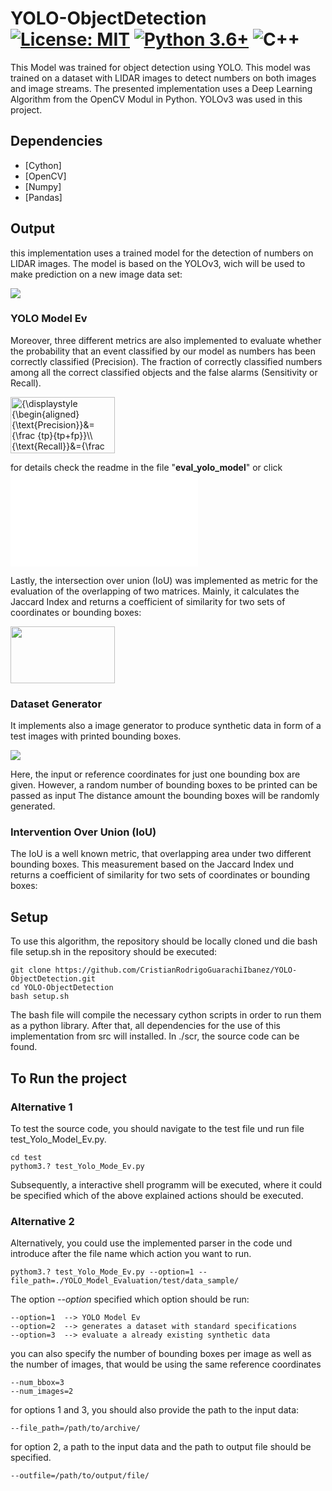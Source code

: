 

# YOLO-ObjectDetection [![License: MIT](https://img.shields.io/badge/License-MIT-yellow.svg)](./LICENSE) [![Python 3.6+](https://img.shields.io/badge/python-3.6+-blue.svg)](https://www.python.org/downloads/release/python-360/) ![C++](https://img.shields.io/badge/C++-Solutions-red.svg?style=flat&logo=c++) 


This Model was trained for object detection using YOLO. This model was trained on a dataset with LIDAR images to detect numbers on both images and image streams. The presented implementation uses a Deep Learning Algorithm
from the OpenCV Modul in Python. YOLOv3 was used in this project.


 Dependencies
------------
 * [Cython]
 * [OpenCV]
 * [Numpy]
 * [Pandas]

## Output

this implementation uses a trained model for the detection of numbers on LIDAR images. The model is based on the YOLOv3, wich will be used to 
make prediction on a new image data set:

![](02_wb_r_000400_i_yolo3.png)

### YOLO Model Ev

Moreover, three different metrics are also implemented to evaluate whether the probability that an event classified by our model as numbers has been correctly classified (Precision).
The fraction of correctly classified numbers among all the correct classified objects and the false alarms (Sensitivity or Recall).

<img src="https://wikimedia.org/api/rest_v1/media/math/render/svg/d37e557b5bfc8de22afa8aad1c187a357ac81bdb" class="mwe-math-fallback-image-display" aria-hidden="true" style="vertical-align: -5.338ex; width:21.82ex; height:11.843ex;" alt="{\displaystyle {\begin{aligned}{\text{Precision}}&amp;={\frac {tp}{tp+fp}}\\{\text{Recall}}&amp;={\frac {tp}{tp+fn}}\,\end{aligned}}}">

for details check the readme in the file "**eval_yolo_model**" or click ![here](src/Yolo_Model/eval_yolo_model/readme.md)

Lastly, the intersection over union (IoU) was implemented as metric for the evaluation of the overlapping of two matrices. Mainly, it calculates the Jaccard Index and returns a coefficient
of similarity for two sets of coordinates or bounding boxes:

<img alt="" src="https://hasty.ai/media/pages/content-hub/mp-wiki/metrics/iou-intersection-over-union/4c8d99617c-1653640694/6.png" class="mwe-math-fallback-image-display" aria-hidden="true" style="vertical-align: -5.338ex; width:21.82ex; height:11.843ex;" alt="{\displaystyle {\begin{aligned}{\text{Precision}}&amp;={\frac {tp}{tp+fp}}\\{\text{Recall}}&amp;={\frac {tp}{tp+fn}}\,\end{aligned}}}">

### Dataset Generator 
It implements also a image generator to produce synthetic data in form of a test images with printed bounding boxes. 

![](test/output_images/image_0_0.png)

Here, the input or reference coordinates for just one bounding box are given. However, a random number of bounding boxes to be printed can be passed as input 
The distance amount the bounding boxes will be randomly generated. 

### Intervention Over Union (IoU)

The IoU is a well known metric, that overlapping area under two different bounding boxes. This measurement based on the Jaccard Index und returns a coefficient
of similarity for two sets of coordinates or bounding boxes:
<img alt="" src="https://hasty.ai/media/pages/content-hub/mp-wiki/metrics/iou-intersection-over-union/601e415eb4-1653641012/9.png">

## Setup 

To use this algorithm, the repository should be locally cloned und die bash file setup.sh in the repository should be executed:

    git clone https://github.com/CristianRodrigoGuarachiIbanez/YOLO-ObjectDetection.git
    cd YOLO-ObjectDetection
    bash setup.sh 

The bash file will compile the necessary cython scripts in order to run them as a python library. After that, all dependencies for the use of this 
implementation from src will installed. In ./scr, the source code can be found. 

## To Run the project

### Alternative 1

To test the source code, you should navigate to the test file und run file test_Yolo_Model_Ev.py. 
    
    cd test
    pythom3.? test_Yolo_Mode_Ev.py

Subsequently, a interactive shell programm will be executed, where it could be specified which of the above explained actions should be executed.

### Alternative 2

Alternatively, you could use the implemented parser in the code und introduce after the file name which action you want to run. 
    
    pythom3.? test_Yolo_Mode_Ev.py --option=1 --file_path=./YOLO_Model_Evaluation/test/data_sample/ 

The option *_--option_* specified which option should be run:
    
    --option=1  --> YOLO Model Ev
    --option=2  --> generates a dataset with standard specifications
    --option=3  --> evaluate a already existing synthetic data

you can also specify the number of bounding boxes per image as well as the number of images, that would be using the same reference coordinates

    --num_bbox=3  
    --num_images=2
    
for options 1 and 3, you should also provide the path to the input data:
    
    --file_path=/path/to/archive/

for option 2, a path to the input data and the path to output file should be specified.
    
    --outfile=/path/to/output/file/

